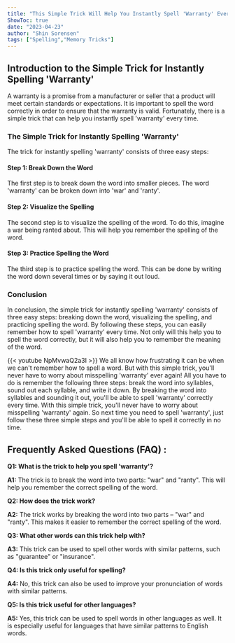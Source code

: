 ```yaml
---
title: "This Simple Trick Will Help You Instantly Spell 'Warranty' Every Time!"
ShowToc: true 
date: "2023-04-23"
author: "Shin Sorensen" 
tags: ["Spelling","Memory Tricks"]
---
```

## Introduction to the Simple Trick for Instantly Spelling 'Warranty'

A warranty is a promise from a manufacturer or seller that a product will meet certain standards or expectations. It is important to spell the word correctly in order to ensure that the warranty is valid. Fortunately, there is a simple trick that can help you instantly spell 'warranty' every time.

### The Simple Trick for Instantly Spelling 'Warranty'

The trick for instantly spelling 'warranty' consists of three easy steps:

#### Step 1: Break Down the Word

The first step is to break down the word into smaller pieces. The word 'warranty' can be broken down into 'war' and 'ranty'.

#### Step 2: Visualize the Spelling

The second step is to visualize the spelling of the word. To do this, imagine a war being ranted about. This will help you remember the spelling of the word.

#### Step 3: Practice Spelling the Word

The third step is to practice spelling the word. This can be done by writing the word down several times or by saying it out loud.

### Conclusion

In conclusion, the simple trick for instantly spelling 'warranty' consists of three easy steps: breaking down the word, visualizing the spelling, and practicing spelling the word. By following these steps, you can easily remember how to spell 'warranty' every time. Not only will this help you to spell the word correctly, but it will also help you to remember the meaning of the word.

{{< youtube NpMvwaQ2a3I >}} 
We all know how frustrating it can be when we can't remember how to spell a word. But with this simple trick, you'll never have to worry about misspelling 'warranty' ever again! All you have to do is remember the following three steps: break the word into syllables, sound out each syllable, and write it down. By breaking the word into syllables and sounding it out, you'll be able to spell 'warranty' correctly every time. With this simple trick, you'll never have to worry about misspelling 'warranty' again. So next time you need to spell 'warranty', just follow these three simple steps and you'll be able to spell it correctly in no time.

## Frequently Asked Questions (FAQ) :
**Q1: What is the trick to help you spell 'warranty'?**

**A1:** The trick is to break the word into two parts: "war" and "ranty". This will help you remember the correct spelling of the word.

**Q2: How does the trick work?**

**A2:** The trick works by breaking the word into two parts – "war" and "ranty". This makes it easier to remember the correct spelling of the word.

**Q3: What other words can this trick help with?**

**A3:** This trick can be used to spell other words with similar patterns, such as "guarantee" or "insurance".

**Q4: Is this trick only useful for spelling?**

**A4:** No, this trick can also be used to improve your pronunciation of words with similar patterns.

**Q5: Is this trick useful for other languages?**

**A5:** Yes, this trick can be used to spell words in other languages as well. It is especially useful for languages that have similar patterns to English words.





